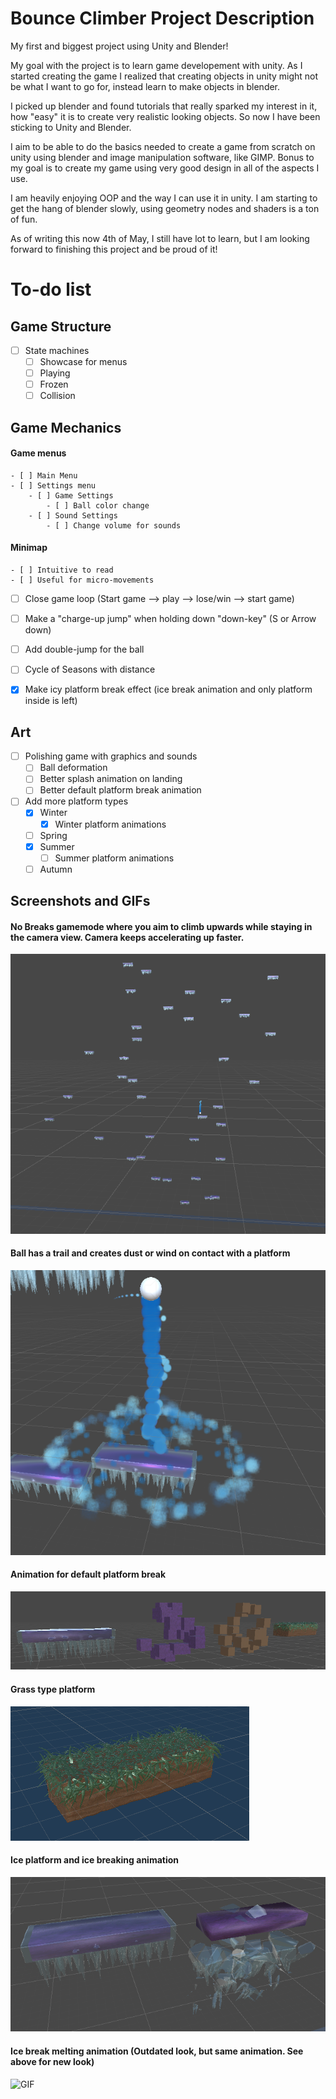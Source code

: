 # Bounce Climber Project Description

My first and biggest project using Unity and Blender!

My goal with the project is to learn game developement with unity. As I started creating the game I realized that creating objects in unity might not be what I want to go for, instead learn to make objects in blender.

I picked up blender and found tutorials that really sparked my interest in it, how "easy" it is to create very realistic looking objects. So now I have been sticking to Unity and Blender.

I aim to be able to do the basics needed to create a game from scratch on unity using blender and image manipulation software, like GIMP. Bonus to my goal is to create my game using very good design in all of the aspects I use.

I am heavily enjoying OOP and the way I can use it in unity. I am starting to get the hang of blender slowly, using geometry nodes and shaders is a ton of fun.

As of writing this now 4th of May, I still have lot to learn, but I am looking forward to finishing this project and be proud of it!



# To-do list


## Game Structure

- [ ] State machines
    - [ ] Showcase for menus
    - [ ] Playing
    - [ ] Frozen
    - [ ] Collision

## Game Mechanics

#### Game menus

    - [ ] Main Menu
    - [ ] Settings menu
        - [ ] Game Settings
            - [ ] Ball color change
        - [ ] Sound Settings
            - [ ] Change volume for sounds

#### Minimap

    - [ ] Intuitive to read
    - [ ] Useful for micro-movements

- [ ] Close game loop (Start game --> play --> lose/win --> start game)

- [ ] Make a "charge-up jump" when holding down "down-key" (S or Arrow down)

- [ ] Add double-jump for the ball

- [ ] Cycle of Seasons with distance

- [x] Make icy platform break effect (ice break animation and only platform inside is left)

## Art

- [ ] Polishing game with graphics and sounds
    - [ ] Ball deformation
    - [ ] Better splash animation on landing
    - [ ] Better default platform break animation
- [ ] Add more platform types
    - [x] Winter
        - [x] Winter platform animations
    - [ ] Spring
    - [x] Summer
        - [ ] Summer platform animations
    - [ ] Autumn

## Screenshots and GIFs

#### No Breaks gamemode where you aim to climb upwards while staying in the camera view. Camera keeps accelerating up faster.

![Screenshot](No_Breaks.png)

#### Ball has a trail and creates dust or wind on contact with a platform

![Screenshot](Ball_Animations.png)

#### Animation for default platform break

![Screenshot](Platform_Breaking.png)

#### Grass type platform

![Screenshot](Grass_Platform.png)

#### Ice platform and ice breaking animation

![Screenshot](Ice_platform_and_break.png)

#### Ice break melting animation (Outdated look, but same animation. See above for new look)

![GIF](https://j.gifs.com/79z1VG.gif)